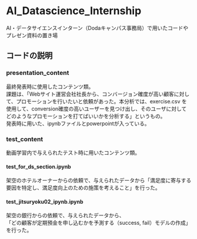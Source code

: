 # AI_Datascience_Internship
AI・データサイエンスインターン（Dodaキャンパス事務局）で用いたコードやプレゼン資料の置き場
<br>
## コードの説明
### presentation_content
最終発表時に使用したコンテンツ類。
<br>課題は、「Webサイト運営会社社長から、コンバージョン確度が高い顧客に対して、プロモーションを行いたいと依頼があった。本分析では、exercise.csv を使用して、conversion確度の高いユーザーを見つけ出し、そのユーザに対してどのようなプロモーションを打てばいいかを分析する」というもの。
<br>発表時に用いた、ipynbファイルとpowerpointが入っている。
### test_content
動画学習内で与えられたテスト時に用いたコンテンツ類。
#### test_for_ds_section.ipynb
架空のホテルオーナーからの依頼で、与えられたデータから「満足度に寄与する要因を特定し、満足度向上のための施策を考えること」を行った。
#### test_jitsuryoku02_ipynb.ipynb
架空の銀行からの依頼で、与えられたデータから、<br>「どの顧客が定期預金を申し込むかを予測する（success, fail）モデルの作成」を行った。
